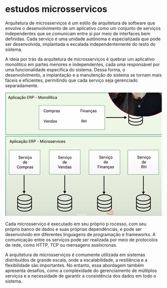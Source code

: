 # estudos microsservicos

Arquitetura de microsserviços é um estilo de arquitetura de software que envolve o desenvolvimento de um aplicativo como
um conjunto de serviços independentes que se comunicam entre si por meio de interfaces bem definidas. Cada serviço é uma
unidade autônoma e especializada que pode ser desenvolvida, implantada e escalada independentemente do resto do sistema.

A ideia por trás da arquitetura de microsserviços é quebrar um aplicativo monolítico em partes menores e independentes,
cada uma responsável por uma funcionalidade específica do sistema. Dessa forma, o desenvolvimento, a implantação e a
manutenção do sistema se tornam mais fáceis e eficientes, permitindo que cada serviço seja gerenciado separadamente.

![img.png](src/main/resources/imagens/img.png)

Cada microsserviço é executado em seu próprio p rocesso, com seu próprio banco de dados e suas próprias dependências, e
pode ser desenvolvido em diferentes linguagens de programação e frameworks. A comunicação entre os serviços pode ser
realizada por meio de protocolos de rede, como HTTP, TCP ou mensagens assíncronas.

A arquitetura de microsserviços é comumente utilizada em sistemas distribuídos de grande escala, onde a escalabilidade,
a resiliência e a flexibilidade são importantes. No entanto, essa abordagem também apresenta desafios, como a
complexidade do gerenciamento de múltiplos serviços e a necessidade de garantir a consistência dos dados em todo o
sistema.